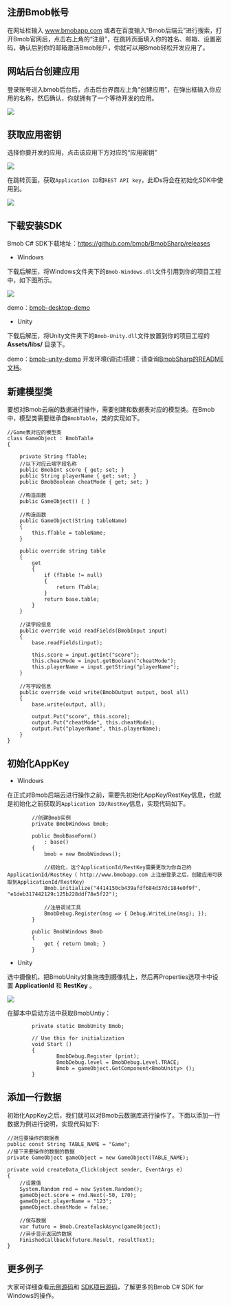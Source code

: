 ## 注册Bmob帐号

在网址栏输入 www.bmobapp.com 或者在百度输入“Bmob后端云”进行搜索，打开Bmob官网后，点击右上角的“注册”，在跳转页面填入你的姓名、邮箱、设置密码，确认后到你的邮箱激活Bmob账户，你就可以用Bmob轻松开发应用了。

## 网站后台创建应用

登录账号进入bmob后台后，点击后台界面左上角“创建应用”，在弹出框输入你应用的名称，然后确认，你就拥有了一个等待开发的应用。

![](image/rumen_zhuce.png)

## 获取应用密钥

选择你要开发的应用，点击该应用下方对应的“应用密钥”

![](image/rumen_miyue_1.png)

在跳转页面，获取`Application ID`和`REST API key`，此IDs将会在初始化SDK中使用到。

![](image/rumen_miyue_2.png)

## 下载安装SDK

Bmob C# SDK下载地址：<https://github.com/bmob/BmobSharp/releases>

* Windows

下载后解压，将Windows文件夹下的`Bmob-Windows.dll`文件引用到你的项目工程中，如下图所示。

![](image/dll.png)

demo：[bmob-desktop-demo](https://github.com/bmob/bmob-demo-csharp/tree/master/examples/bmob-desktop-demo)

* Unity

下载后解压，将Unity文件夹下的`Bmob-Unity.dll`文件放置到你的项目工程的 **Assets/libs/** 目录下。

demo：[bmob-unity-demo](https://github.com/bmob/bmob-demo-csharp/tree/master/examples/bmob-unity-demo)
开发环境(调试)搭建：请查询[BmobSharp的README文档](https://github.com/bmob/BmobSharp#开发环境搭建)。

## 新建模型类

要想对Bmob云端的数据进行操作，需要创建和数据表对应的模型类。在Bmob中，模型类需要继承自`BmobTable`，类的实现如下。

```
//Game表对应的模型类
class GameObject : BmobTable
{

	private String fTable;
	//以下对应云端字段名称
	public BmobInt score { get; set; }
	public String playerName { get; set; }
	public BmobBoolean cheatMode { get; set; }

	//构造函数
	public GameObject() { }

	//构造函数
	public GameObject(String tableName)
	{
		this.fTable = tableName;
	}

	public override string table
	{
		get
		{
			if (fTable != null)
			{
				return fTable;
			}
			return base.table;
		}
	}

	//读字段信息
	public override void readFields(BmobInput input)
	{
		base.readFields(input);

		this.score = input.getInt("score");
		this.cheatMode = input.getBoolean("cheatMode");
		this.playerName = input.getString("playerName");
	}

	//写字段信息
	public override void write(BmobOutput output, bool all)
	{
		base.write(output, all);

		output.Put("score", this.score);
		output.Put("cheatMode", this.cheatMode);
		output.Put("playerName", this.playerName);
	}
}
```

## 初始化AppKey

* Windows

在正式对Bmob后端云进行操作之前，需要先初始化AppKey/RestKey信息，也就是初始化之前获取的`Application ID/RestKey`信息，实现代码如下。

```
        //创建Bmob实例
        private BmobWindows bmob;

        public BmobBaseForm()
            : base()
        {
            bmob = new BmobWindows();

            //初始化，这个ApplicationId/RestKey需要更改为你自己的ApplicationId/RestKey（ http://www.bmobapp.com 上注册登录之后，创建应用可获取到ApplicationId/RestKey）
            Bmob.initialize("4414150cb439afdf684d37dc184e0f9f", "e1deb317442129c125b228ddf78e5f22");

            //注册调试工具
            BmobDebug.Register(msg => { Debug.WriteLine(msg); });
        }

        public BmobWindows Bmob
        {
            get { return bmob; }
        }
```

* Unity

选中摄像机，把BmobUnity对象拖拽到摄像机上，然后再Properties选项卡中设置 **ApplicationId** 和 **RestKey** 。

![](image/unity.png)

在脚本中启动方法中获取BmobUntiy：

```
		private static BmobUnity Bmob;

		// Use this for initialization
		void Start ()
		{
				BmobDebug.Register (print);
				BmobDebug.level = BmobDebug.Level.TRACE;
				Bmob = gameObject.GetComponent<BmobUnity> ();
		}
```

## 添加一行数据

初始化AppKey之后，我们就可以对Bmob云数据库进行操作了。下面以添加一行数据为例进行说明，实现代码如下:

```
//对应要操作的数据表
public const String TABLE_NAME = "Game";
//接下来要操作的数据的数据
private GameObject gameObject = new GameObject(TABLE_NAME);

private void createData_Click(object sender, EventArgs e)
{
	//设置值
    System.Random rnd = new System.Random();
    gameObject.score = rnd.Next(-50, 170);
    gameObject.playerName = "123";
    gameObject.cheatMode = false;

    //保存数据
    var future = Bmob.CreateTaskAsync(gameObject);
	//异步显示返回的数据
    FinishedCallback(future.Result, resultText);
}
```

## 更多例子

大家可详细查看[示例源码](https://github.com/bmob/bmob-demo-csharp/tree/master/examples/bmob-desktop-demo/)和 [SDK项目源码](https://github.com/bmob/BmobSharp)，了解更多的Bmob C# SDK for Windows的操作。

